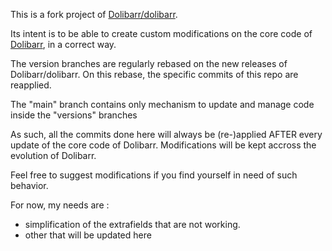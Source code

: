 This is a fork project of [Dolibarr/dolibarr](https://github.com/Dolibarr/dolibarr).

Its intent is to be able to create custom modifications on the core code of [Dolibarr](https://github.com/Dolibarr/dolibarr), in a correct way.

The version branches are regularly rebased on the new releases of Dolibarr/dolibarr. On this rebase, the specific commits of this repo are reapplied.

The "main" branch contains only mechanism to update and manage code inside the "versions" branches

As such, all the commits done here will always be (re-)applied AFTER every update of the core code of Dolibarr. Modifications will be kept accross the evolution of Dolibarr.

Feel free to suggest modifications if you find yourself in need of such behavior.

For now, my needs are : 
- simplification of the extrafields that are not working.
- other that will be updated here
